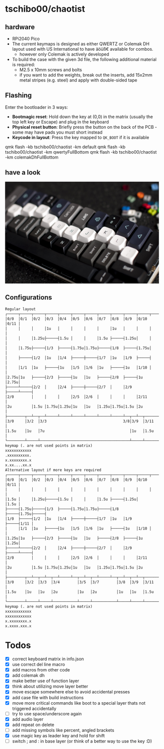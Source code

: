# tschibo00/chaotist

## hardware
- RPi2040 Pico
- The current keymaps is designed as either QWERTZ or Colemak DH layout used with US International to have äöüß€ available for combos.
    - however only Colemak is actively developed
- To build the case with the given 3d file, the following additional material is required:
    - M2.5 x 10mm screws and bolts
    - if you want to add the weights, break out the inserts, add 15x2mm metal stripes (e.g. steel) and apply with double-sided tape

## Flashing
Enter the bootloader in 3 ways:

* **Bootmagic reset**: Hold down the key at (0,0) in the matrix (usually the top left key or Escape) and plug in the keyboard
* **Physical reset button**: Briefly press the button on the back of the PCB - some may have pads you must short instead
* **Keycode in layout**: Press the key mapped to `QK_BOOT` if it is available

qmk flash -kb tschibo00/chaotist -km default
qmk flash -kb tschibo00/chaotist -km qwertyFullBottom
qmk flash -kb tschibo00/chaotist -km colemakDhFullBottom

## have a look
![beauty shot](misc/beautyshot.jpg)

## Configurations

```
Regular layout
┌─────┬─────┬─────┬─────┬─────┬─────┬─────┬─────┬─────┬─────┬─────┬─────┐
│0/0  │0/1  │0/2  │0/3  │0/4  │0/5  │0/6  │0/7  │0/8  │0/9  │0/10 │0/11 │
│     │     │     │1u   │     │     │     │     │1u   │     │     │     │
│     │     │1.25u├─────┤1.5u │     │     │1.5u ├─────┤1.25u│     │     │
│     │1.75u├─────┤1/3  ├─────┤1.75u│1.75u├─────┤1/8  ├─────┤1.75u│     │
│     ├─────┤1/2  │1u   │1/4  ├─────┼─────┤1/7  │1u   │1/9  ├─────┤     │
│     │1/1  │1u   ├─────┤1u   │1/5  │1/6  │1u   ├─────┤1u   │1/10 │     │
│2.75u│1u   ├─────┤2/3  ├─────┤1u   │1u   ├─────┤2/8  ├─────┤1u   │2.75u│
├─────┴─────┤2/2  │     │2/4  ├─────┼─────┤2/7  │     │2/9  ├─────┴─────┤
│2/0        │     │     │     │2/5  │2/6  │     │     │     │2/11       │
│2u         │1.5u │1.75u│1.25u│1u   │1u   │1.25u│1.75u│1.5u │2u         │
├────────┬──┴──┬──┴─────┴─────┴─────┴─────┴─────┴─────┴──┬──┴──┬────────┤
│3/0     │3/2  │3/3                                   3/8│3/9  │3/11    │
│1.5u    │1u   │7u                                       │1u   │1.5u    │
└────────┴─────┴─────────────────────────────────────────┴─────┴────────┘
keymap (. are not used points in matrix)
xxxxxxxxxxxx
.xxxxxxxxxx.
x.xxxxxxxx.x
x.xx....xx.x
Alternative layout if more keys are required
┌─────┬─────┬─────┬─────┬─────┬─────┬─────┬─────┬─────┬─────┬─────┬─────┐
│0/0  │0/1  │0/2  │0/3  │0/4  │0/5  │0/6  │0/7  │0/8  │0/9  │0/10 │0/11 │
│     │     │     │     │     │     │     │     │     │     │     │     │
│1.5u │     │1.25u├─────┤1.5u │     │     │1.5u ├─────┤1.25u│     │1.5u │
├─────┤1.75u├─────┤1/3  ├─────┤1.75u│1.75u├─────┤1/8  ├─────┤1.75u├─────┤
│1/0  ├─────┤1/2  │1u   │1/4  ├─────┼─────┤1/7  │1u   │1/9  ├─────┤1/11 │
│     │1/1  │1u   ├─────┤1u   │1/5  │1/6  │1u   ├─────┤1u   │1/10 │     │
│1.25u│1u   ├─────┤2/3  ├─────┤1u   │1u   ├─────┤2/8  ├─────┤1u   │1.25u│
├─────┴─────┤2/2  │     │2/4  ├─────┼─────┤2/7  │     │2/9  ├─────┴─────┤
│2/0        │     │     │     │2/5  │2/6  │     │     │     │2/11       │
│2u         │1.5u │1.75u│1.25u│1u   │1u   │1.25u│1.75u│1.5u │2u         │
├────────┬──┴──┬──┴──┬──┴─────┴──┬──┴──┬──┴─────┴──┬──┴──┬──┴──┬────────┤
│3/0     │3/2  │3/3  │3/4        │3/5  │3/7        │3/8  │3/9  │3/11    │
│1.5u    │1u   │1u   │2u         │1u   │2u         │1u   │1u   │1.5u    │
└────────┴─────┴─────┴───────────┴─────┴───────────┴─────┴─────┴────────┘
keymap (. are not used points in matrix)
xxxxxxxxxxxx
xxxxxxxxxxxx
x.xxxxxxxx.x
x.xxxx.xxx.x
```

# Todos
- [x] correct keyboard matrix in info.json
- [x] use correct del line macro
- [x] add macros from other code
- [x] add colemak dh
- [x] make better use of function layer
- [x] think about utilizing move layer better
- [x] move escape somewhere else to avoid accidental presses
- [x] add case file with build instructions
- [x] move more critical commands like boot to a special layer thats not triggered accidentally
- [ ] try to use space/underscore again
- [x] add audio layer
- [x] add repeat on delete
- [ ] add missing symbols like percent, angled brackets
- [x] use magic key as leader key and hold for shift
- [ ] switch ; and : in base layer (or think of a better way to use the key :D)
